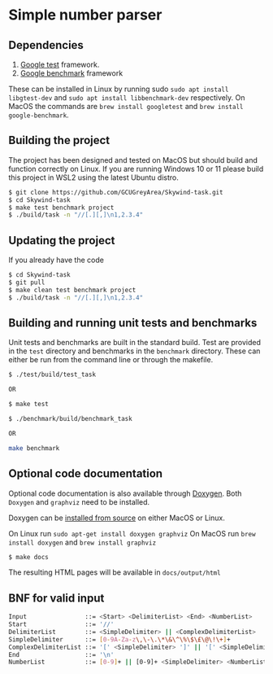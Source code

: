 # Simple number parser

## Dependencies

1. [Google test](https://github.com/google/googletest) framework.
2. [Google benchmark](https://github.com/google/benchmark) framework

These can be installed in Linux by running sudo `sudo apt install libgtest-dev` and `sudo apt install libbenchmark-dev` respectively. On MacOS the commands are `brew install googletest` and `brew install google-benchmark`.

## Building the project

The project has been designed and tested on MacOS but should build and function correctly on Linux. If you are running Windows 10 or 11 please build this project in WSL2 using the latest Ubuntu distro.

```bash
$ git clone https://github.com/GCUGreyArea/Skywind-task.git
$ cd Skywind-task
$ make test benchmark project
$ ./build/task -n "//[.][,]\n1,2.3.4"
```

## Updating the project

If you already have the code

```bash
$ cd Skywind-task
$ git pull
$ make clean test benchmark project
$ ./build/task -n "//[.][,]\n1,2.3.4"
```

## Building and running unit tests and benchmarks

Unit tests and benchmarks are built in the standard build. Test are provided in the `test` directory and benchmarks in the `benchmark` directory. These can either be run from the command line or through the makefile.

```bash
$ ./test/build/test_task

OR

$ make test
```

```bash
$ ./benchmark/build/benchmark_task

OR

make benchmark
```

## Optional code documentation

Optional code documentation is also available through [Doxygen](https://doxygen.nl/manual/starting.html). Both `Doxygen` and `graphviz` need to be installed.

Doxygen can be [installed from source](https://doxygen.nl/manual/install.html) on either MacOS or Linux.

On Linux run `sudo apt-get install doxygen graphviz`
On MacOS run `brew install doxygen` and `brew install graphviz`


```bash
$ make docs
```

The resulting HTML pages will be available in `docs/output/html`

## BNF for valid input

```bash
Input                ::= <Start> <DelimiterList> <End> <NumberList>
Start                ::= '//'
DelimiterList        ::= <SimpleDelimiter> || <ComplexDelimiterList>
SimpleDelimiter      ::= [0-9A-Za-z\,\-\.\*\&\^\%\$\£\@\!\+]+
ComplexDelimiterList ::= '[' <SimpleDelimiter> ']' || '[' <SimpleDelimiter> ']' <ComplexDelimiterList>
End                  ::= '\n'
NumberList           ::= [0-9]+ || [0-9]+ <SimpleDelimiter> <NumberList>
```